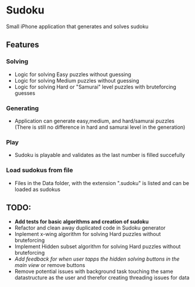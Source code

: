 # Sudoku
Small iPhone application that generates and solves sudoku

## Features
### Solving
* Logic for solving Easy puzzles without guessing
* Logic for solving Medium puzzles without guessing
* Logic for solving Hard or "Samurai" level puzzles with bruteforcing guesses

### Generating
* Application can generate easy,medium, and hard/samurai puzzles
(There is still no difference in hard and samurai level in the generation)

### Play
* Sudoku is playable and validates as the last number is filled succefully

### Load sudokus from file
* Files in the Data folder, with the extension ".sudoku" is listed and can be loaded as sudokus


## TODO:
* **Add tests for basic algorithms and creation of sudoku**
* Refactor and clean away duplicated code in Sudoku generator
* Inplement x-wing algorithm for solving Hard puzzles without bruteforcing
* Implement Hidden subset algorithm for solving Hard puzzles without bruteforcing
* *Add feedback for when user tapps the hidden solving buttons in the main view* or remove buttons
* Remove potential issues with background task touching the same datastructure as the user and therefor creating threading issues for data




